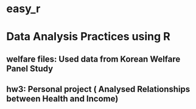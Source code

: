 # easy_r


# Data Analysis Practices using R

## welfare files: Used data from Korean Welfare Panel Study

## hw3: Personal project ( Analysed Relationships between Health and Income)
